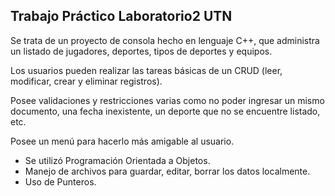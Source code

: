 ## Trabajo Práctico Laboratorio2 UTN

 Se trata de un proyecto de consola hecho en lenguaje C++, que administra un listado de jugadores, deportes, tipos de deportes y equipos.
 
 Los usuarios pueden realizar las tareas básicas de un CRUD (leer, modificar, crear y eliminar registros).
 
 Posee validaciones y restricciones varias como no poder ingresar un mismo documento, una fecha inexistente,  un deporte que no se encuentre listado, etc.
 
 Posee un menú para hacerlo más amigable al usuario.
 
 - Se utilizó Programación Orientada a Objetos.
 - Manejo de archivos para guardar, editar, borrar los datos localmente.
 - Uso de Punteros.
